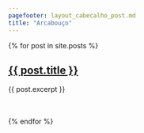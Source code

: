 ```yaml
---
pagefooter: layout_cabecalho_post.md
title: "Arcabouço"
---
```


{% for post in site.posts %}
<h2><a href="{{ post.url }}">{{ post.title }}</a></h2>
<p>{{ post.excerpt }}</p>
<br><br>
{% endfor %}

